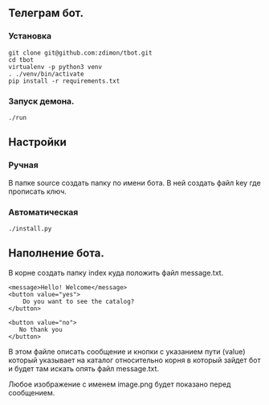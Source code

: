 ## Телеграм бот.

### Установка 
    
    git clone git@github.com:zdimon/tbot.git
    cd tbot
    virtualenv -p python3 venv
    . ./venv/bin/activate
    pip install -r requirements.txt
    
### Запуск демона.

    ./run
    
## Настройки

### Ручная

В папке source создать папку по имени бота.
В ней создать файл key где прописать ключ.

### Автоматическая

    ./install.py

## Наполнение бота.

В корне создать папку index куда положить файл message.txt.

    <message>Hello! Welcome</message>
    <button value="yes">
        Do you want to see the catalog?
    </button>

    <button value="no">
       No thank you
    </button>
    
В этом файле описать сообщение и кнопки с указанием пути (value) который указывает на каталог относительно корня в который зайдет 
бот и будет там искать опять файл message.txt.

Любое изображение с именем image.png будет показано перед сообщением.


